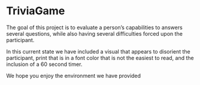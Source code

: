 # TriviaGame

The goal of this project is to evaluate a person’s capabilities to answers several questions, 
while also having several difficulties forced upon the participant.

In this current state we have included a visual that appears to disorient the participant, 
print that is in a font color that is not the easiest to read,
and the inclusion of a 60 second timer.

We hope you enjoy the environment we have provided  

